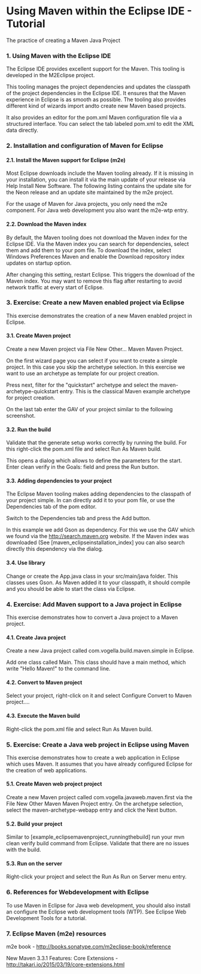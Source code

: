 # Using Maven within the Eclipse IDE - Tutorial
The practice of creating a Maven Java Project

### 1. Using Maven with the Eclipse IDE
The Eclipse IDE provides excellent support for the Maven. This tooling is developed in the M2Eclipse project.

This tooling manages the project dependencies and updates the classpath of the project dependencies in the Eclipse IDE. It ensures that the Maven experience in Eclipse is as smooth as possible. The tooling also provides different kind of wizards import andto create new Maven based projects.

It also provides an editor for the pom.xml Maven configuration file via a structured interface. You can select the tab labeled pom.xml to edit the XML data directly.

### 2. Installation and configuration of Maven for Eclipse
#### 2.1. Install the Maven support for Eclipse (m2e)
Most Eclipse downloads include the Maven tooling already. If it is missing in your installation, you can install it via the main update of your release via Help  Install New Software. The following listing contains the update site for the Neon release and an update site maintained by the m2e project.

For the usage of Maven for Java projects, you only need the m2e component. For Java web development you also want the m2e-wtp entry.

#### 2.2. Download the Maven index
By default, the Maven tooling does not download the Maven index for the Eclipse IDE. Via the Maven index you can search for dependencies, select them and add them to your pom file. To download the index, select Windows  Preferences  Maven and enable the Download repository index updates on startup option.

After changing this setting, restart Eclipse. This triggers the download of the Maven index. You may want to remove this flag after restarting to avoid network traffic at every start of Eclipse.

### 3. Exercise: Create a new Maven enabled project via Eclipse
This exercise demonstrates the creation of a new Maven enabled project in Eclipse.

#### 3.1. Create Maven project
Create a new Maven project via File  New  Other…​  Maven  Maven Project.

On the first wizard page you can select if you want to create a simple project. In this case you skip the archetype selection. In this exercise we want to use an archetype as template for our project creation.

Press next, filter for the "quickstart" archetype and select the maven-archetype-quickstart entry. This is the classical Maven example archetype for project creation.

On the last tab enter the GAV of your project similar to the following screenshot.

#### 3.2. Run the build
Validate that the generate setup works correctly by running the build. For this right-click the pom.xml file and select Run As  Maven build.

This opens a dialog which allows to define the parameters for the start. Enter clean verify in the Goals: field and press the Run button.

#### 3.3. Adding dependencies to your project
The Eclipse Maven tooling makes adding dependencies to the classpath of your project simple. In can directly add it to your pom file, or use the Dependencies tab of the pom editor.

Switch to the Dependencies tab and press the Add button.

In this example we add Gson as dependency. For this we use the GAV which we found via the http://search.maven.org website. If the Maven index was downloaded (See [maven_eclipseinstallation_index] you can also search directly this dependency via the dialog.

#### 3.4. Use library
Change or create the App.java class in your src/main/java folder. This classes uses Gson. As Maven added it to your classpath, it should compile and you should be able to start the class via Eclipse.

### 4. Exercise: Add Maven support to a Java project in Eclipse
This exercise demonstrates how to convert a Java project to a Maven project.

#### 4.1. Create Java project
Create a new Java project called com.vogella.build.maven.simple in Eclipse.

Add one class called Main. This class should have a main method, which write "Hello Maven!" to the command line.

#### 4.2. Convert to Maven project
Select your project, right-click on it and select Configure  Convert to Maven project…​.

#### 4.3. Execute the Maven build
Right-click the pom.xml file and select Run As  Maven build.

### 5. Exercise: Create a Java web project in Eclipse using Maven
This exercise demonstrates how to create a web application in Eclipse which uses Maven. It assumes that you have already configured Eclipse for the creation of web applications.

#### 5.1. Create Maven web project project
Create a new Maven project called com.vogella.javaweb.maven.first via the File  New  Other  Maven  Maven Project entry. On the archetype selection, select the maven-archetype-webapp entry and click the Next button.

#### 5.2. Build your project
Similar to [example_eclipsemavenproject_runningthebuild] run your mvn clean verify build command from Eclipse. Validate that there are no issues with the build.

#### 5.3. Run on the server
Right-click your project and select the Run As  Run on Server menu entry.

### 6. References for Webdevelopment with Eclipse
To use Maven in Eclipse for Java web development, you should also install an configure the Eclipse web development tools (WTP). See Eclipse Web Development Tools for a tutorial.

### 7. Eclipse Maven (m2e) resources
m2e book - http://books.sonatype.com/m2eclipse-book/reference

New Maven 3.3.1 Features: Core Extensions - 
http://takari.io/2015/03/19/core-extensions.html